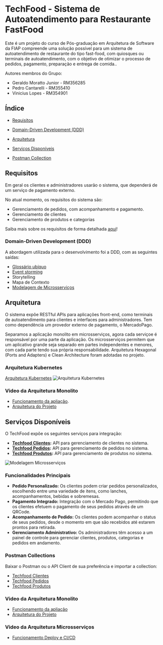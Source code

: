 # TechFood - Sistema de Autoatendimento para Restaurante FastFood

Este é um projeto do curso de Pós-graduação em Arquitetura de Software da FIAP compreende uma solução possível para um sistema de autoatendimento de restaurante do tipo fast-food, com quiosques ou terminais de autoatendimento, com o objetivo de otimizar o processo de pedidos, pagamento, preparação e entrega de comida..

Autores membros do Grupo:

- Geraldo Moratto Junior - RM356285
- Pedro Cantarelli - RM355410
- Vinicius Lopes - RM354901

## Índice

- [Requisitos](#requisitos)
- [Domain-Driven Development (DDD)](#domain-driven-development-ddd)
- [Arquitetura](#arquitetura)
- [Serviços Disponíveis](#serviços-disponíveis)

- [Postman Collection](#postman-collection)

## Requisitos

Em geral os clientes e administradores usarão o sistema, que dependerá de um serviço de pagamento externo.

No atual momento, os requisitos do sistema são:

- Gerenciamento de pedidos, com acompanhamento e pagamento.
- Gerenciamento de clientes
- Gerenciamento de produtos e categorias

Saiba mais sobre os requisitos de forma detalhada [aqui](https://github.com/FIAP-7SOAT/techfood-docs/blob/main/requirements.md)!

### Domain-Driven Development (DDD)

A abordagem utilizada para o desenvolvimento foi a DDD, com as seguintes saídas:

- [Glossário ubíquo](https://www.figma.com/board/JpMG7uY03GHnNY92hHxdb3/Lanchonete-de-Bairro?node-id=217-13086&t=TfMJyuLNDTmXck6Z-4)
- [Event storming](https://www.figma.com/board/JpMG7uY03GHnNY92hHxdb3/Lanchonete-de-Bairro?node-id=0-1&t=TfMJyuLNDTmXck6Z-0)
- Storytelling
- Mapa de Contexto
- [Modelagem de Microsserviços](https://www.figma.com/board/JpMG7uY03GHnNY92hHxdb3/Lanchonete-de-Bairro?node-id=299-2156&node-type=text&t=h5gsXNpOwHQ7cpOO-0)

## Arquitetura

O sistema expõe RESTful APIs para aplicações front-end, como terminais de autoatendimento para clientes e interfaces para administradores. Tem como dependência um provedor externo de pagamento, o MercadoPago.

Separamos a aplicação monolito em microsserviços, agora cada serviçoe é responsável por uma parte da aplicação. Os microsserviços permitem que um aplicativo grande seja separado em partes independentes e menores, com cada parte tendo sua própria responsabilidade. Arquitetura Hexagonal (Ports and Adapters) e Clean Architecture foram adotadas no projeto.

### Arquitetura Kubernetes

[Arquitetura Kubernetes](https://www.figma.com/board/JpMG7uY03GHnNY92hHxdb3/Lanchonete-de-Bairro?node-id=0-1&t=W1aQzvEzhq0IOrMn-0)
![Arquitetura Kubernetes](https://cdn.discordapp.com/attachments/1310749229756448779/1311866269581971466/image.png?ex=674a6a2b&is=674918ab&hm=ce4fffdc31a8924c02f80207b496483c82a47cb3a786699636593745c6e07dd7&)

### Video da Arquitetura Monolito

- [Funcionamento da apliação](https://www.youtube.com/watch?v=33iDsv87Nnc&ab_channel=PedroCantarelli).
- [Arquitetura do Projeto](https://www.youtube.com/watch?v=a7mExdMBwO4&ab_channel=PedroCantarelli)

## Serviços Disponíveis

O TechFood expõe os seguintes serviços para integração:

- **[Techfood Clientes](https://github.com/FIAP-7SOAT/techfood-clientes):** API para gerenciamento de clientes no sistema.
- **[Techfood Pedidos](https://github.com/FIAP-7SOAT/techfood-pedidos):** API para gerenciamento de pedidos no sistema.
- **[Techfood Produtos](https://github.com/FIAP-7SOAT/techfood-produtos):** API para gerenciamento de produtos no sistema.

![Modelagem Microsserviços](https://cdn.discordapp.com/attachments/1310749229756448779/1311877105700704256/image.png?ex=674a7443&is=674922c3&hm=1bbeff2bacdbdd94dfec228936809177484ef5799fe7d94e61d1585c5b47098e&)

### Funcionalidades Principais

- **Pedido Personalizado:** Os clientes podem criar pedidos personalizados, escolhendo entre uma variedade de itens, como lanches, acompanhamentos, bebidas e sobremesas.
- **Pagamento Integrado:** Integração com o Mercado Pago, permitindo que os clientes efetuem o pagamento de seus pedidos através de um QRCode.
- **Acompanhamento de Pedido:** Os clientes podem acompanhar o status de seus pedidos, desde o momento em que são recebidos até estarem prontos para retirada.
- **Gerenciamento Administrativo:** Os administradores têm acesso a um painel de controle para gerenciar clientes, produtos, categorias e pedidos em andamento.

### Postman Collections

Baixar o Postman ou o API Client de sua preferência e importar a collection:

- [Techfood Clientes](https://github.com/FIAP-7SOAT/techfood-docs/blob/main/Postman/TechFood%20Clientes%20Collection.postman_collection.json)
- [Techfood Pedidos](https://github.com/FIAP-7SOAT/techfood-docs/blob/main/Postman/TechFood%20Pedidos%20Collection.postman_collection.json)
- [Techfood Produtos](https://github.com/FIAP-7SOAT/techfood-docs/blob/main/Postman/TechFood%20Produtos%20Collection.postman_collection.json)

### Video da Arquitetura Monolito

- [Funcionamento da apliação](https://www.youtube.com/watch?v=33iDsv87Nnc&ab_channel=PedroCantarelli)
- [Arquitetura do Projeto](https://www.youtube.com/watch?v=a7mExdMBwO4&ab_channel=PedroCantarelli)

### Video da Arquitetura Microsserviços

- [Funcionamento Deploy e CI/CD](https://www.youtube.com/watch?v=Z9E5eNEWzvw)
